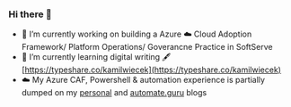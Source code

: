 ### Hi there 👋
- 🔭 I’m currently working on building a Azure ☁️ Cloud Adoption Framework/ Platform Operations/ Goverancne Practice in SoftServe
- 🌱 I’m currently learning digital writing 🖋️ [https://typeshare.co/kamilwiecek](https://typeshare.co/kamilwiecek)
- ☁️ My Azure CAF, Powershell & automation experience is partially dumped on my [personal](https://www.kamilwiecek.com) and [automate.guru](https://automate.guru) blogs

<!--
**kwiecek/kwiecek** is a ✨ _special_ ✨ repository because its `README.md` (this file) appears on your GitHub profile.

Here are some ideas to get you started:

- 🔭 I’m currently working on ...
- 🌱 I’m currently learning ...
- 👯 I’m looking to collaborate on ...
- 🤔 I’m looking for help with ...
- 💬 Ask me about ...
- 📫 How to reach me: ...
- 😄 Pronouns: ...
- ⚡ Fun fact: ...
-->
